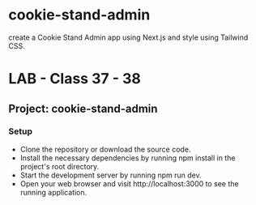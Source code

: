 # cookie-stand-admin
create a Cookie Stand Admin app using Next.js and style using Tailwind CSS.

# LAB - Class 37 - 38

## Project: cookie-stand-admin

### Setup
- Clone the repository or download the source code.
- Install the necessary dependencies by running npm install in the project's root directory.
- Start the development server by running npm run dev.
- Open your web browser and visit http://localhost:3000 to see the running application.



